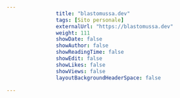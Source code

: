 ---
                title: "blastomussa.dev"
                tags: [Sito personale]
                externalUrl: "https://blastomussa.dev"
                weight: 111
                showDate: false
                showAuthor: false
                showReadingTime: false
                showEdit: false
                showLikes: false
                showViews: false
                layoutBackgroundHeaderSpace: false
                ---


